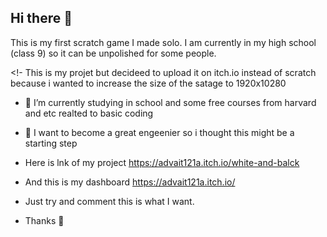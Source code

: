 ## Hi there 👋
  This is my first scratch game I made solo. I am currently in my high school (class 9) so it can be unpolished for some people.
  
<!- This is my projet but decideed to upload it on itch.io instead of scratch because i wanted to increase the size of the satage to 1920x10280

- 🔭 I’m currently studying in school and some free courses from harvard and etc realted to basic coding
- 🌱 I want to become a great engeenier so i thought this might be a starting step
- Here is lnk of my project https://advait121a.itch.io/white-and-balck
- And this is my dashboard https://advait121a.itch.io/
- Just try and comment this is what I want.

- Thanks 🎁
